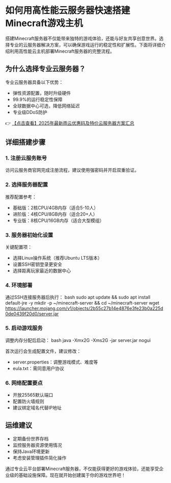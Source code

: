 # 如何用高性能云服务器快速搭建Minecraft游戏主机

搭建Minecraft服务器不仅能带来独特的游戏体验，还能与好友共享创意世界。选择专业的云服务器解决方案，可以确保游戏运行的稳定性和扩展性。下面将详细介绍利用高性能云主机部署Minecraft服务器的完整流程。

## 为什么选择专业云服务器？

专业云服务器具备以下优势：
- 弹性资源配置，随时升级硬件
- 99.9%的运行稳定性保障
- 全球数据中心可选，降低网络延迟
- 专业级DDoS防护

👉 [【点击查看】2025年最新雨云优惠码及特价云服务器方案汇总](https://bit.ly/RainYun)

## 详细搭建步骤

### 1. 注册云服务账号
访问云服务商官网完成注册流程，建议使用强密码并开启双重验证。

### 2. 选择服务器配置
推荐配置参考：
- 基础版：2核CPU/4GB内存（适合5-10人）
- 进阶版：4核CPU/8GB内存（适合20+人）
- 专业版：8核CPU/16GB内存（适合大型模组）

### 3. 服务器初始化设置
关键配置项：
- 选择Linux操作系统（推荐Ubuntu LTS版本）
- 设置SSH密钥登录更安全
- 选择距离玩家最近的数据中心

### 4. 环境部署
通过SSH连接服务器后执行：
bash
sudo apt update && sudo apt install default-jre -y
mkdir -p ~/minecraft-server && cd ~/minecraft-server
wget https://launcher.mojang.com/v1/objects/2b55c27b14e4876e3fe23b0a225d0de0439f20d0/server.jar

### 5. 启动游戏服务
调整内存分配后启动：
bash
java -Xmx2G -Xms2G -jar server.jar nogui

首次运行会生成配置文件，建议修改：
- server.properties：调整游戏模式、难度等
- eula.txt：需同意用户协议

### 6. 网络配置要点
- 开放25565默认端口
- 配置防火墙规则
- 建议绑定域名代替IP地址

## 运维建议
- 定期备份世界存档
- 监控服务器资源使用情况
- 保持Java环境更新
- 考虑安装管理插件简化操作

通过专业云平台部署Minecraft服务器，不仅能获得更好的游戏体验，还能享受企业级的基础设施保障。现在就开始创建属于你的游戏世界吧！